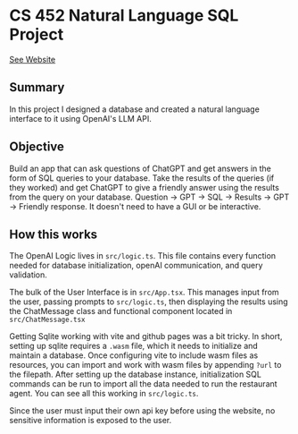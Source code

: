 # CS 452 Natural Language SQL Project

[See Website](https://pf274.github.io/cs452naturalLanguageSqlProject)

## Summary

In this project I designed a database and created a natural language interface to it using OpenAI's LLM API.

## Objective

Build an app that can ask questions of ChatGPT and get answers in the form of SQL queries to your database. Take the results of the queries (if they worked) and get ChatGPT to give a friendly answer using the results from the query on your database. Question -> GPT -> SQL -> Results -> GPT -> Friendly response. It doesn't need to have a GUI or be interactive.

## How this works

The OpenAI Logic lives in `src/logic.ts`. This file contains every function needed for database initialization, openAI communication, and query validation.

The bulk of the User Interface is in `src/App.tsx`. This manages input from the user, passing prompts to `src/logic.ts`, then displaying the results using the ChatMessage class and functional component located in `src/ChatMessage.tsx`

Getting Sqlite working with vite and github pages was a bit tricky. In short, setting up sqlite requires a `.wasm` file, which it needs to initialize and maintain a database. Once configuring vite to include wasm files as resources, you can import and work with wasm files by appending `?url` to the filepath. After setting up the database instance, initialization SQL commands can be run to import all the data needed to run the restaurant agent. You can see all this working in `src/logic.ts`.

Since the user must input their own api key before using the website, no sensitive information is exposed to the user.
